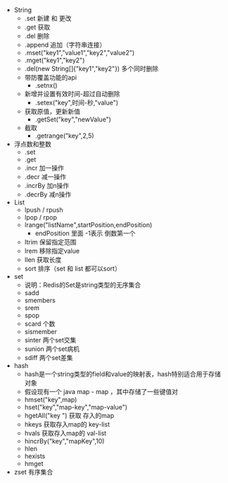 #

- String
  - .set 新建 和 更改
  - .get 获取
  - .del 删除
  - .append 追加（字符串连接）
  - .mset("key1","value1","key2","value2")
  - .mget("key1","key2")
  - .del(new String[]{"key1","key2"}) 多个同时删除
  - 带防覆盖功能的api
    - .setnx() 
  - 新增并设置有效时间-超过自动删除
    - .setex("key",时间-秒,"value")
  - 获取原值，更新新值
    - .getSet("key","newValue")
  - 截取
    - .getrange("key",2,5)
- 浮点数和整数 
  - .set
  - .get
  - .incr   加一操作
  - .decr   减一操作
  - .incrBy 加n操作
  - .decrBy 减n操作
- List
  - lpush / rpush
  - lpop / rpop
  - lrange("listName",startPosition,endPosition)
    - endPosition 里面 -1表示 倒数第一个
  - ltrim 保留指定范围
  - lrem 移除指定value
  - llen 获取长度
  - sort 排序（set 和 list 都可以sort）
- set
  - 说明：Redis的Set是string类型的无序集合
  - sadd
  - smembers
  - srem
  - spop
  - scard 个数
  - sismember
  - sinter 两个set交集
  - sunion 两个set病机
  - sdiff 两个set差集
- hash
  - hash是一个string类型的field和value的映射表，hash特别适合用于存储对象
  - 假设现有一个 java map -  map ，其中存储了一些键值对
  - hmset("key",map)
  - hset("key","map-key","map-value")
  - hgetAll("key ") 获取 存入的map
  - hkeys 获取存入map的 key-list
  - hvals 获取存入map的 val-list
  - hincrBy("key","mapKey",10) 
  - hlen
  - hexists
  - hmget
- zset 有序集合